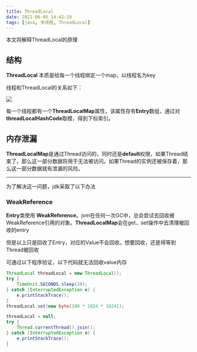```yaml
---
title: ThreadLocal
date: 2021-06-05 14:42:29
tags: [java, 多线程, ThreadLocal]
---
```


本文将解释ThreadLocal的原理

<!-- more -->


## 结构

**ThreadLocal** 本质是给每一个线程绑定一个map，以线程名为key

线程和ThreadLocal的关系如下：

![](https://i.loli.net/2021/06/05/wLzsQg6xHGDk21R.png)

每一个线程都有一个**ThreadLocalMap**属性，该属性存有**Entry**数组，通过对**threadLocalHashCode**取模，得到下标索引。

## 内存泄漏

**ThreadLocalMap**是通过Thread访问的，同时还是**default**权限，如果Thread结束了，那么这一部分数据将用于无法被访问。如果Thread的实例还被保存着，那么这一部分数据就有泄漏的风险。

---

为了解决这一问题，jdk采取了以下办法

### WeakReference

**Entry**类使用 **WeakReference**。jvm在任何一次GC中，总会尝试去回收被WeakReference引用的对象。**ThreadLocalMap**会在get、set操作中去清理被回收的entry

但是以上只是回收了Entry，对应的Value不会回收。想要回收，还是得等到Thread被回收

可通过以下程序验证，以下代码就无法回收value内存
```java
ThreadLocal threadLocal = new ThreadLocal();
try {
    TimeUnit.SECONDS.sleep(20);
} catch (InterruptedException e) {
    e.printStackTrace();
}
threadLocal.set(new byte[100 * 1024 * 1024]);

threadLocal = null;
try {
    Thread.currentThread().join();
} catch (InterruptedException e) {
    e.printStackTrace();
}

```






